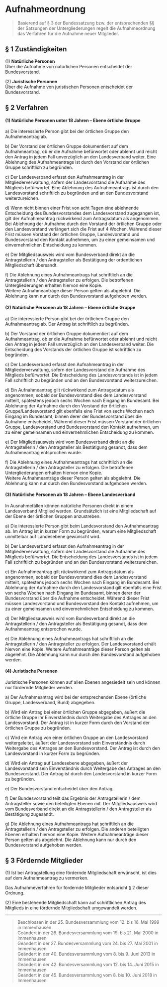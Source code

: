 # Aufnahmeordnung

> Basierend auf § 3 der Bundessatzung bzw. der entsprechenden §§ der Satzungen der Untergliederungen regelt die Aufnahmeordnung das Verfahren für die Aufnahme neuer Mitglieder.

##	§ 1	Zuständigkeiten

(1)	**Natürliche Personen**  
Über die Aufnahme von natürlichen Personen entscheidet der Bundesvorstand.

(2)	**Juristische Personen**  
Über die Aufnahme von juristischen Personen entscheidet der Bundesvorstand.

##	§ 2	Verfahren

#### (1)	Natürliche Personen unter 18 Jahren – Ebene örtliche Gruppe

a) Die interessierte Person gibt bei der örtlichen Gruppe den Aufnahmeantrag ab.

b) Der Vorstand der örtlichen Gruppe dokumentiert auf dem Aufnahmeantrag, ob er die Aufnahme befürwortet oder ablehnt und reicht den Antrag in jedem Fall unverzüglich an den Landesverband weiter. Eine Ablehnung des Aufnahmeantrags ist durch den Vorstand der örtlichen Gruppe schriftlich zu begründen.

c) Der Landesverband erfasst den Aufnahmeantrag in der Mitgliederverwaltung, sofern der Landesvorstand die Aufnahme des Mitglieds befürwortet. Eine Ablehnung des Aufnahmeantrags ist durch den Landesvorstand schriftlich zu begründen und an den Bundesvorstand weiterzureichen.

d) Wenn nicht binnen einer Frist von acht Tagen eine ablehnende Entscheidung des Bundesvorstandes dem Landesvorstand zugegangen ist, gilt der Aufnahmeantrag rückwirkend zum Antragsdatum als angenommen. Bei Ablehnung der Aufnahme durch den Vorstand der örtlichen Gruppe oder den Landesvorstand verlängert sich die Frist auf 4 Wochen. Während dieser Frist müssen Vorstand der örtlichen Gruppe, Landesvorstand und Bundesvorstand den Kontakt aufnehmen, um zu einer gemeinsamen und einvernehmlichen Entscheidung zu kommen.

e) Der Mitgliedsausweis wird vom Bundesverband direkt an die Antragstellerin / den Antragsteller als Bestätigung der ordentlichen Mitgliedschaft übersandt.

f) Die Ablehnung eines Aufnahmeantrags hat schriftlich an die Antragstellerin / den Antragsteller zu erfolgen. Die betroffenen Untergliederungen erhalten hiervon eine Kopie.  
Weitere Aufnahmeanträge dieser Person gelten als abgelehnt. Die Ablehnung kann nur durch den Bundesvorstand aufgehoben werden.

#### (2)	Natürliche Personen ab 18 Jahren – Ebene örtliche Gruppe

a) Die interessierte Person gibt bei der örtlichen Gruppe den Aufnahmeantrag ab. Der Antrag ist schriftlich zu begründen.

b) Der Vorstand der örtlichen Gruppe dokumentiert auf dem Aufnahmeantrag, ob er die Aufnahme befürwortet oder ablehnt und reicht den Antrag in jedem Fall unverzüglich an den Landesverband weiter. Die Entscheidung des Vorstands der örtlichen Gruppe ist schriftlich zu begründen.

c) Der Landesverband erfasst den Aufnahmeantrag in der Mitgliederverwaltung, sofern der Landesvorstand die Aufnahme des Mitglieds befürwortet. Die Entscheidung des Landesvorstands ist in jedem Fall schriftlich zu begründen und an den Bundesvorstand weiterzureichen.

d) Ein Aufnahmeantrag gilt rückwirkend zum Antragsdatum als angenommen, sobald der Bundesvorstand dies dem Landesvorstand mitteilt, spätestens jedoch sechs Wochen nach Eingang im Bundesamt. Bei Ablehnung der Aufnahme durch den Vorstand der örtlichen Gruppe/Landesvorstand gilt ebenfalls eine Frist von sechs Wochen nach Eingang im Bundesamt, binnen derer der Bundesvorstand über die Aufnahme entscheidet. Während dieser Frist müssen Vorstand der örtlichen Gruppe, Landesvorstand und Bundesvorstand den Kontakt aufnehmen, um zu einer gemeinsamen und einvernehmlichen Entscheidung zu kommen.

e) Der Mitgliedsausweis wird vom Bundesverband direkt an die Antragstellerin / den Antragsteller als Bestätigung gesandt, dass dem Aufnahmeantrag entsprochen wurde.

f) Die Ablehnung eines Aufnahmeantrags hat schriftlich an die Antragstellerin / den Antragsteller zu erfolgen. Die betroffenen Untergliederungen erhalten hiervon eine Kopie.  
Weitere Aufnahmeanträge dieser Person gelten als abgelehnt. Die Ablehnung kann nur durch den Bundesvorstand aufgehoben werden.

#### (3)	Natürliche Personen ab 18 Jahren – Ebene Landesverband

In Ausnahmefällen können natürliche Personen direkt in einem Landesverband Mitglied werden. Grundsätzlich ist eine Mitgliedschaft auf der Ebene der örtlichen Gruppen anzustreben.

a) Die interessierte Person gibt beim Landesvorstand den Aufnahmeantrag ab. Im Antrag ist in kurzer Form zu begründen, warum eine Mitgliedschaft unmittelbar auf Landesebene gewünscht wird.

b) Der Landesverband erfasst den Aufnahmeantrag in der Mitgliederverwaltung, sofern der Landesvorstand die Aufnahme des Mitglieds befürwortet. Die Entscheidung des Landesvorstands ist in jedem Fall schriftlich zu begründen und an den Bundesvorstand weiterzureichen.

c) Ein Aufnahmeantrag gilt rückwirkend zum Antragsdatum als angenommen, sobald der Bundesvorstand dies dem Landesvorstand mitteilt, spätestens jedoch sechs Wochen nach Eingang im Bundesamt. Bei Ablehnung der Aufnahme durch den Landesvorstand gilt ebenfalls eine Frist von sechs Wochen nach Eingang im Bundesamt, binnen derer der Bundesvorstand über die Aufnahme entscheidet. Während dieser Frist müssen Landesvorstand und Bundesvorstand den Kontakt aufnehmen, um zu einer gemeinsamen und einvernehmlichen Entscheidung zu kommen.

d) Der Mitgliedsausweis wird vom Bundesverband direkt an die Antragstellerin / den Antragsteller als Bestätigung gesandt, dass dem Aufnahmeantrag entsprochen wurde.

e) Die Ablehnung eines Aufnahmeantrags hat schriftlich an die Antragstellerin / den Antragsteller zu erfolgen. Der Landesvorstand erhält hiervon eine Kopie. Weitere Aufnahmeanträge dieser Person gelten als abgelehnt. Die Ablehnung kann nur durch den Bundesvorstand aufgehoben werden.

#### (4)	Juristische Personen

Juristische Personen können auf allen Ebenen angesiedelt sein und können nur fördernde Mitglieder werden.

a) Der Aufnahmeantrag wird bei der entsprechenden Ebene (örtliche Gruppe, Landesverband, Bund) abgegeben.

b) Wird ein Antrag bei einer örtlichen Gruppe abgegeben, äußert die örtliche Gruppe ihr Einverständnis durch Weitergabe des Antrages an den Landesvorstand. Der Antrag ist in kurzer Form durch den Vorstand der örtlichen Gruppe zu begründen.

c) Wird ein Antrag von einer örtlichen Gruppe an den Landesvorstand weitergeleitet, äußert der Landesvorstand sein Einverständnis durch Weitergabe des Antrages an den Bundesvorstand. Der Antrag ist durch den Landesvorstand in kurzer Form zu begründen.

d) Wird ein Antrag auf Landesebene abgegeben, äußert der Landesvorstand sein Einverständnis durch Weitergabe des Antrages an den Bundesvorstand. Der Antrag ist durch den Landesvorstand in kurzer Form zu begründen.

e) Der Bundesvorstand entscheidet über den Antrag.

f) Der Bundesvorstand teilt das Ergebnis der Antragstellerin / dem Antragsteller sowie den beteiligten Ebenen mit. Der Mitgliedsausweis wird vom Bundesverband direkt an die Antragstellerin / den Antragsteller als Bestätigung zugesandt.

g) Die Ablehnung eines Aufnahmeantrags hat schriftlich an die Antragstellerin / den Antragsteller zu erfolgen. Die anderen beteiligten Ebenen erhalten hiervon eine Kopie. Weitere Aufnahmeanträge dieser Person gelten als abgelehnt. Die Ablehnung kann nur durch den Bundesvorstand aufgehoben werden.

## § 3	Fördernde Mitglieder
(1)	Ist bei Antragstellung eine fördernde Mitgliedschaft erwünscht, ist dies auf dem Aufnahmeantrag zu vermerken.

Das Aufnahmeverfahren für fördernde Mitglieder entspricht § 2 dieser Ordnung.

(2)	Eine bestehende Mitgliedschaft kann auf schriftlichen Antrag des Mitglieds in eine fördernde Mitgliedschaft umgewandelt werden.

---

> Beschlossen in der 25. Bundesversammlung vom 12. bis 16. Mai 1999 in Immenhausen  
Geändert in der 26. Bundesversammlung vom 19. bis 21. Mai 2000 in Immenhausen  
Geändert in der 27. Bundesversammlung vom 24. bis 27. Mai 2001 in Immenhausen  
Geändert in der 40. Bundesversammlung vom 8. bis 9. Juni 2013 in Immenhausen  
Geändert in der 42. Bundesversammlung vom 12. bis 14. Juni 2015 in Immenhausen  
Geändert in der 45. Bundesversammlung vom 8. bis 10. Juni 2018 in Immenhausen